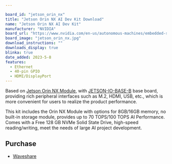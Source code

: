 ```yaml
---

board_id: "jetson_orin_nx"
title: "Jetson Orin NX AI Dev Kit Download"
name: "Jetson Orin NX AI Dev Kit"
manufacturer: "NVIDIA"
board_url: "https://www.nvidia.com/en-us/autonomous-machines/embedded-systems/jetson-orin/"
board_image: "jetson_orin_nx.jpg"
download_instructions: ""
downloads_display: true
blinka: true
date_added: 2023-5-8
features:
  - Ethernet
  - 40-pin GPIO
  - HDMI/DisplayPort
---
```


Based on [Jetson Orin NX Module](https://www.nvidia.com/en-us/autonomous-machines/embedded-systems/jetson-orin/), with [JETSON-IO-BASE-B](https://www.waveshare.com/jetson-xavier-nx-dev-kit.htm?sku=22452) base board, providing rich peripheral interfaces such as M.2, HDMI, USB, etc., which is more convenient for users to realize the product performance.

This kit includes the Orin NX Module with options for 8GB/16GB memory, no built-in storage module, provides up to 70 TOPS/100 TOPS AI Performance. Comes with a Free 128 GB NVMe Solid State Drive, high-speed reading/writing, meet the needs of large AI project development.

## Purchase
* [Waveshare](https://www.waveshare.com/jetson-orin-nx-16g-dev-kit.htm)
